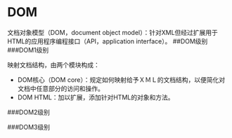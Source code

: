 # DOM

文档对象模型（DOM，document object model）：针对XML但经过扩展用于HTML的应用程序编程接口（API，application interface）。
##DOM级别
###DOM1级别

映射文档结构，由两个模块构成：
+ DOM核心（DOM core）：规定如何映射给予ＸＭＬ的文档结构，以便简化对文档中任意部分的访问和操作。
+ DOM HTML：加以扩展，添加针对HTML的对象和方法。

###DOM2级别

###DOM3级别

